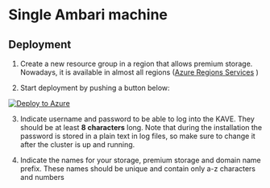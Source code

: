 # Single Ambari machine
## Deployment
1. Create a new resource group in a region that allows premium storage. Nowadays, it is available in almost all regions ([Azure Regions Services](https://azure.microsoft.com/en-us/regions/#services) )

2. Start deployment by pushing a button below:

[![Deploy to Azure](http://azuredeploy.net/deploybutton.png)](https://azuredeploy.net/)

3. Indicate username and password to be able to log into the KAVE. They should be at least **8 characters** long. Note that during the installation the password is stored in a plain text in log files, so make sure to change it after the cluster is up and running.

4. Indicate the names for your storage, premium storage and domain name prefix. These names should be unique and contain only a-z characters and numbers

